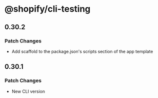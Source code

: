 # @shopify/cli-testing

## 0.30.2

### Patch Changes

- Add scaffold to the package.json's scripts section of the app template

## 0.30.1

### Patch Changes

- New CLI version
